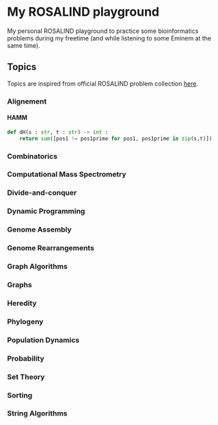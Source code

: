 # My ROSALIND playground 
My personal ROSALIND playground to practice some bioinformatics problems during my freetime (and while listening to some Eminem at the same time).

## Topics

Topics are inspired from official ROSALIND problem collection [here](http://rosalind.info/problems/topics/).

### Alignement

#### HAMM

```python
def dH(s : str, t : str) -> int : 
    return sum([pos1 != pos1prime for pos1, pos1prime in zip(s,t)])
```

####

### Combinatorics

### Computational Mass Spectrometry

### Divide-and-conquer

### Dynamic Programming

### Genome Assembly

### Genome Rearrangements

### Graph Algorithms

### Graphs

### Heredity

### Phylogeny

### Population Dynamics

### Probability 

### Set Theory

### Sorting

### String Algorithms

